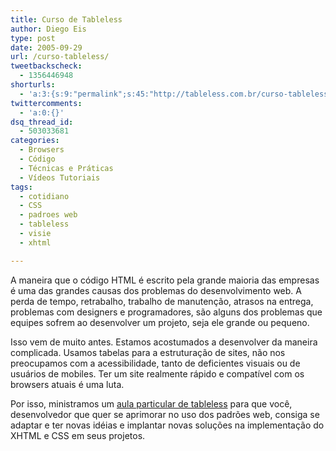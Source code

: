 ```yaml
---
title: Curso de Tableless
author: Diego Eis
type: post
date: 2005-09-29
url: /curso-tableless/
tweetbackscheck:
  - 1356446948
shorturls:
  - 'a:3:{s:9:"permalink";s:45:"http://tableless.com.br/curso-tableless-visie";s:7:"tinyurl";s:26:"http://tinyurl.com/3kyqy5l";s:4:"isgd";s:19:"http://is.gd/T1ojJG";}'
twittercomments:
  - 'a:0:{}'
dsq_thread_id:
  - 503033681
categories:
  - Browsers
  - Código
  - Técnicas e Práticas
  - Vídeos Tutoriais
tags:
  - cotidiano
  - CSS
  - padroes web
  - tableless
  - visie
  - xhtml

---
```

A maneira que o código HTML é escrito pela grande maioria das empresas é uma das grandes causas dos problemas do desenvolvimento web. A perda de tempo, retrabalho, trabalho de manutenção, atrasos na entrega, problemas com designers e programadores, são alguns dos problemas que equipes sofrem ao desenvolver um projeto, seja ele grande ou pequeno.

Isso vem de muito antes. Estamos acostumados a desenvolver da maneira complicada. Usamos tabelas para a estruturação de sites, não nos preocupamos com a acessibilidade, tanto de deficientes visuais ou de usuários de mobiles. Ter um site realmente rápido e compatível com os browsers atuais é uma luta.

Por isso, ministramos um [aula particular de tableless][1] para que você, desenvolvedor que quer se aprimorar no uso dos padrões web, consiga se adaptar e ter novas idéias e implantar novas soluções na implementação do XHTML e CSS em seus projetos.

 [1]: http://tableless.com.br/aula-particular/